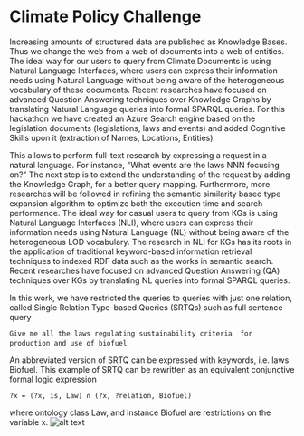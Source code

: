 # Climate Policy Challenge
Increasing amounts of structured data are published as Knowledge Bases. Thus we change the web from a web of documents into a web of entities. 
The ideal way for our users to query from Climate Documents is using Natural Language Interfaces, where users can express 
their information needs using Natural Language without being aware of the heterogeneous vocabulary of these documents.
Recent researches have focused on advanced Question Answering techniques over Knowledge Graphs by translating Natural Language queries into formal SPARQL queries.
For this hackathon we have created an Azure Search engine based on the legislation documents (legislations, laws and events) 
and added Cognitive Skills upon it (extraction of Names, Locations, Entities). 


This allows to perform full-text research by expressing a request in a natural language.
For instance, "What events are the laws NNN focusing on?"
The next step is to extend the understanding of the request by adding the Knowledge Graph, for a better query mapping.
Furthermore, more researches will be followed in refining the semantic similarity based type expansion algorithm to optimize both the execution time and search performance.
The ideal way for casual users to query from KGs is using Natural Language Interfaces (NLI), where users can express their information needs using Natural Language (NL) 
without being aware of the heterogeneous LOD vocabulary. The research in NLI for KGs has
its roots in the application of traditional keyword-based information retrieval techniques to indexed RDF data such as the works in semantic search.
Recent researches have focused on advanced Question Answering (QA) techniques over KGs by translating NL queries into formal SPARQL queries. 


In this work, we have restricted the queries to queries with just one relation, called Single Relation Type-based Queries (SRTQs) such as
full sentence query 
 
 `Give me all the laws regulating sustainability criteria  for production and use of biofuel`. 
 
An abbreviated version of SRTQ can be expressed with keywords, i.e. laws Biofuel. 
This example of SRTQ can be rewritten as an equivalent conjunctive formal logic expression 

`?x ← (?x, is, Law) ∩ (?x, ?relation, Biofuel)` 

where ontology class
Law, and instance Biofuel are restrictions on the variable x.
![alt text](https://climateradardata.blob.core.windows.net/temp/Architecture.jpg)
